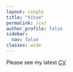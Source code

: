 ```yaml
---
layout: single
title: "Vitae"
permalink: /cv/
author_profile: false
sidebar:
  nav: false
classes: wide
---
```


Please see my latest [CV](../files/cv_zhou.pdf).
